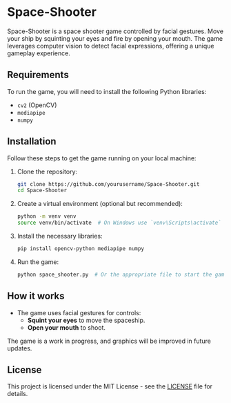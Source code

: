 
# Space-Shooter

Space-Shooter is a space shooter game controlled by facial gestures. Move your ship by squinting your eyes and fire by opening your mouth. The game leverages computer vision to detect facial expressions, offering a unique gameplay experience.

## Requirements

To run the game, you will need to install the following Python libraries:

- `cv2` (OpenCV)
- `mediapipe`
- `numpy`

## Installation

Follow these steps to get the game running on your local machine:

1. Clone the repository:

   ```bash
   git clone https://github.com/yourusername/Space-Shooter.git
   cd Space-Shooter
   ```

2. Create a virtual environment (optional but recommended):

   ```bash
   python -m venv venv
   source venv/bin/activate  # On Windows use `venv\Scripts\activate`
   ```

3. Install the necessary libraries:

   ```bash
   pip install opencv-python mediapipe numpy
   ```

4. Run the game:

   ```bash
   python space_shooter.py  # Or the appropriate file to start the game
   ```

## How it works

- The game uses facial gestures for controls:
  - **Squint your eyes** to move the spaceship.
  - **Open your mouth** to shoot.

The game is a work in progress, and graphics will be improved in future updates.

## License

This project is licensed under the MIT License - see the [LICENSE](LICENSE) file for details.
